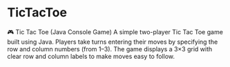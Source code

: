# TicTacToe
🎮 Tic Tac Toe (Java Console Game)  A simple two-player Tic Tac Toe game built using Java. Players take turns entering their moves by specifying the row and column numbers (from 1–3). The game displays a 3×3 grid with clear row and column labels to make moves easy to follow.
